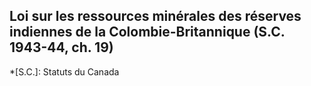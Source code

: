 ## Loi sur les ressources minérales des réserves indiennes de la Colombie-Britannique (S.C. 1943-44, ch. 19)
  *[S.C.]: Statuts du Canada
